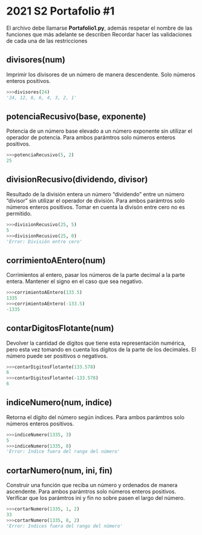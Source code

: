 # 2021 S2 Portafolio #1

El archivo debe llamarse **Portafolio1.py**, además respetar el nombre de las funciones que más adelante se describen
Recordar hacer las validaciones de cada una de las restricciones

## divisores(num)
Imprimir los divisores de un número de manera descendente.
Solo números enteros positivos.

```python
>>>divisores(24)
'24, 12, 8, 6, 4, 3, 2, 1'
```

## potenciaRecusivo(base, exponente)  
Potencia de un número base elevado a un número exponente sin utilizar el operador de potencia.
Para ambos parámtros solo números enteros positivos.

```python
>>>potenciaRecusivo(5, 2)
25
```

## divisionRecusivo(dividendo, divisor)
Resultado de la división entera un número “dividendo” entre un número “divisor” sin utilizar el operador de división.
Para ambos parámtros solo números enteros positivos.
Tomar en cuenta la divisón entre cero no es permitido.

```python
>>>divisionRecusivo(25, 5)
5
>>>divisionRecusivo(25, 0)
'Error: División entre cero'  
```

## corrimientoAEntero(num)
Corrimientos al entero, pasar los números de la parte decimal a la parte entera.
Mantener el signo en el caso que sea negativo.

```python
>>>corrimientoAEntero(133.5)   
1335
>>>corrimientoAEntero(-133.5)   
-1335
```
## contarDigitosFlotante(num)
Devolver la cantidad de dígitos que tiene esta representación numérica, pero esta vez tomando en cuenta los dígitos de la parte de los decimales. 
El número puede ser positivos o negativos.
```python
>>>contarDigitosFlotante(133.578)
6
>>>contarDigitosFlotante(-133.578)
6
```
## indiceNumero(num, indice)
Retorna el dígito del número según índices.
Para ambos parámtros solo números enteros positivos.
```python
>>>indiceNumero(1335, 3)  	
5
>>>indiceNumero(1335, 8)
'Error: Indice fuera del rango del número'
```
## cortarNumero(num, ini, fin)
Construir una función que reciba un número y ordenados de manera ascendente.
Para ambos parámtros solo números enteros positivos.
Verificar que los parámtros ini y fin no sobre pasen el largo del número.
```python
>>>cortarNumero(1335, 1, 2)
33
>>>cortarNumero(1335, 8, 2)
'Error: Indices fuera del rango del número'
```

